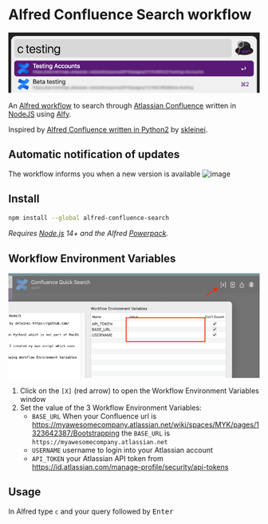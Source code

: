 # Alfred Confluence Search workflow

<img src="assets/alfred-workflow-preview.png">

An [Alfred workflow](https://www.alfredapp.com/) to search through [Atlassian Confluence](https://www.atlassian.com/software/confluence) written in [NodeJS](https://nodejs.dev/) using [Alfy](https://github.com/sindresorhus/alfy).

Inspired by [Alfred Confluence written in Python2](https://github.com/skleinei/alfred-confluence) by [skleinei](https://github.com/skleinei).

## Automatic notification of updates

The workflow informs you when a new version is available
![image](https://user-images.githubusercontent.com/644550/181432647-27ebc1f7-da6f-4816-a96d-2854f30eef30.png)

## Install

```sh
npm install --global alfred-confluence-search
```

*Requires [Node.js](https://nodejs.org) 14+ and the Alfred [Powerpack](https://www.alfredapp.com/powerpack/).*

## Workflow Environment Variables

<img src="assets/alfred-workflow-variables.png">

1. Click on the `[X]` (red arrow) to open the Workflow Environment Variables window
2. Set the value of the 3 Workflow Environment Variables:
   - `BASE_URL`
        When your Confluence url is https://myawesomecompany.atlassian.net/wiki/spaces/MYK/pages/1323642387/Bootstrapping the `BASE_URL` is `https://myawesomecompany.atlassian.net`
   - `USERNAME`
        username to login into your Atlassian account
   - `API_TOKEN` your Atlassian API token from https://id.atlassian.com/manage-profile/security/api-tokens

## Usage

In Alfred type `c` and your query followed by <kbd>Enter</kbd>
